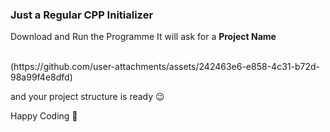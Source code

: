 ### Just a Regular CPP Initializer

Download and Run the Programme
It will ask for a <b>Project Name</b>

<br>
(https://github.com/user-attachments/assets/242463e6-e858-4c31-b72d-98a99f4e8dfd)
<br>

and your project structure is ready 😉

Happy Coding 🤍

